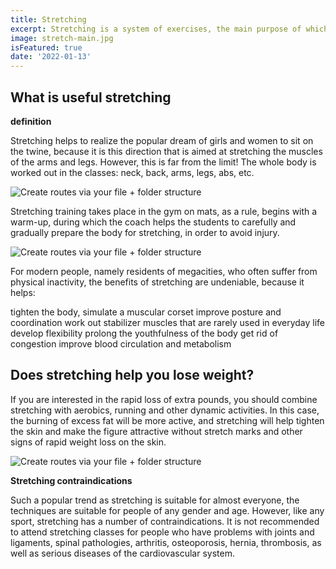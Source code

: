 ```yaml
---
title: Stretching
excerpt: Stretching is a system of exercises, the main purpose of which is to stretch the ligaments and muscles, as well as increase the flexibility of the body
image: stretch-main.jpg
isFeatured: true
date: '2022-01-13'
---
```


## What is useful stretching

**definition**

Stretching helps to realize the popular dream of girls and women to sit on the twine, because it is this direction that is aimed at stretching the muscles of the arms and legs. However, this is far from the limit! The whole body is worked out in the classes: neck, back, arms, legs, abs, etc.

![Create routes via your file + folder structure](leg-split.jpg)

Stretching training takes place in the gym on mats, as a rule, begins with a warm-up, during which the coach helps the students to carefully and gradually prepare the body for stretching, in order to avoid injury.

![Create routes via your file + folder structure](split-top.jpg)

For modern people, namely residents of megacities, who often suffer from physical inactivity, the benefits of stretching are undeniable, because it helps:

tighten the body, simulate a muscular corset
improve posture and coordination
work out stabilizer muscles that are rarely used in everyday life
develop flexibility
prolong the youthfulness of the body
get rid of congestion
improve blood circulation and metabolism

## Does stretching help you lose weight?

If you are interested in the rapid loss of extra pounds, you should combine stretching with aerobics, running and other dynamic activities. In this case, the burning of excess fat will be more active, and stretching will help tighten the skin and make the figure attractive without stretch marks and other signs of rapid weight loss on the skin.

![Create routes via your file + folder structure](stretch-end.jpg)

**Stretching contraindications**

Such a popular trend as stretching is suitable for almost everyone, the techniques are suitable for people of any gender and age. However, like any sport, stretching has a number of contraindications. It is not recommended to attend stretching classes for people who have problems with joints and ligaments, spinal pathologies, arthritis, osteoporosis, hernia, thrombosis, as well as serious diseases of the cardiovascular system.